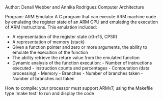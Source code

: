 Author: Denali Webber and Annika Rodriguez
Computer Architecture

Program: ARM Emulator
A C program that can execute ARM machine code by emulating the register state of an ARM CPU and emulating the execution of ARM instructions.
This emulation included:

- A representation of the register state (r0-r15, CPSR)
- A representation of memory (stack)
- Given a function pointer and zero or more arguments, the ability to emulate the execution of the function
- The ability retrieve the return value from the emulated function
- Dynamic analysis of the function execution:
		- Number of instructions executed
		- Instruction counts and percentages
		- Computation (data processing)
		- Memory
		- Branches
		- Number of branches taken
		- Number of branches not taken

How to compile: your processor must support ARMv7, using the Makefile type 'make test' to run and display the code